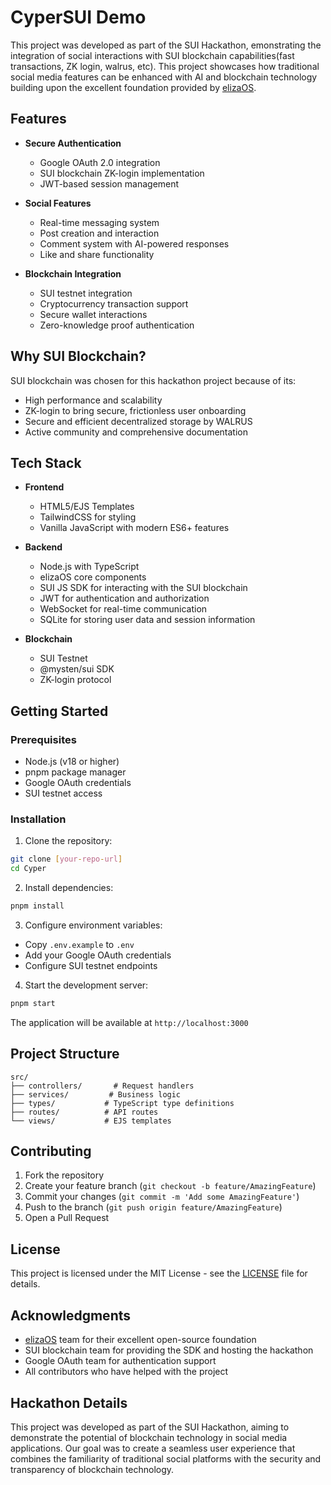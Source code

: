 # CyperSUI Demo

This project was developed as part of the SUI Hackathon, emonstrating the integration of social interactions with SUI blockchain capabilities(fast transactions, ZK login, walrus, etc). This project showcases how traditional social media features can be enhanced with AI and blockchain technology building upon the excellent foundation provided by [elizaOS](https://github.com/elizaos).

## Features

- **Secure Authentication**
  - Google OAuth 2.0 integration
  - SUI blockchain ZK-login implementation
  - JWT-based session management

- **Social Features**
  - Real-time messaging system
  - Post creation and interaction
  - Comment system with AI-powered responses
  - Like and share functionality

- **Blockchain Integration**
  - SUI testnet integration
  - Cryptocurrency transaction support
  - Secure wallet interactions
  - Zero-knowledge proof authentication

## Why SUI Blockchain?

SUI blockchain was chosen for this hackathon project because of its:
- High performance and scalability
- ZK-login to bring secure, frictionless user onboarding
- Secure and efficient decentralized storage by WALRUS
- Active community and comprehensive documentation

## Tech Stack

- **Frontend**
  - HTML5/EJS Templates
  - TailwindCSS for styling
  - Vanilla JavaScript with modern ES6+ features

- **Backend**
  - Node.js with TypeScript
  - elizaOS core components
  - SUI JS SDK for interacting with the SUI blockchain
  - JWT for authentication and authorization
  - WebSocket for real-time communication
  - SQLite for storing user data and session information


- **Blockchain**
  - SUI Testnet
  - @mysten/sui SDK
  - ZK-login protocol

## Getting Started

### Prerequisites

- Node.js (v18 or higher)
- pnpm package manager
- Google OAuth credentials
- SUI testnet access

### Installation

1. Clone the repository:
```bash
git clone [your-repo-url]
cd Cyper
```

2. Install dependencies:
```bash
pnpm install
```

3. Configure environment variables:
- Copy `.env.example` to `.env`
- Add your Google OAuth credentials
- Configure SUI testnet endpoints

4. Start the development server:
```bash
pnpm start
```

The application will be available at `http://localhost:3000`

## Project Structure

```
src/
├── controllers/       # Request handlers
├── services/         # Business logic
├── types/           # TypeScript type definitions
├── routes/          # API routes
└── views/           # EJS templates
```

## Contributing

1. Fork the repository
2. Create your feature branch (`git checkout -b feature/AmazingFeature`)
3. Commit your changes (`git commit -m 'Add some AmazingFeature'`)
4. Push to the branch (`git push origin feature/AmazingFeature`)
5. Open a Pull Request

## License

This project is licensed under the MIT License - see the [LICENSE](LICENSE) file for details.

## Acknowledgments

- [elizaOS](https://github.com/elizaos) team for their excellent open-source foundation
- SUI blockchain team for providing the SDK and hosting the hackathon
- Google OAuth team for authentication support
- All contributors who have helped with the project

## Hackathon Details

This project was developed as part of the SUI Hackathon, aiming to demonstrate the potential of blockchain technology in social media applications. Our goal was to create a seamless user experience that combines the familiarity of traditional social platforms with the security and transparency of blockchain technology.